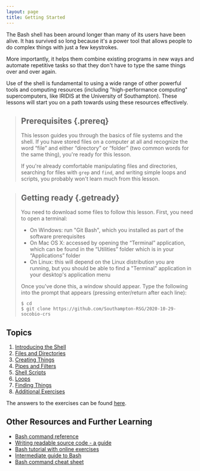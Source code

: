 ```yaml
---
layout: page
title: Getting Started
---
```

The Bash shell has been around longer than many of its users have been alive.
It has survived so long because it's a power tool
that allows people to do complex things with just a few keystrokes.

More importantly,
it helps them combine existing programs in new ways
and automate repetitive tasks
so that they don't have to type the same things over and over again.

Use of the shell is fundamental to using a wide range of other powerful tools
and computing resources (including "high-performance computing" supercomputers, like IRIDIS at the University of Southampton).
These lessons will start you on a path towards using these resources effectively.

> ## Prerequisites {.prereq}
>
> This lesson guides you through the basics of file systems and the
> shell.  If you have stored files on a computer at all and recognize
> the word “file” and either “directory” or “folder” (two common words
> for the same thing), you're ready for this lesson.
>
> If you're already comfortable manipulating files and directories,
> searching for files with `grep` and `find`, and writing simple loops
> and scripts, you probably won't learn much from this lesson.

> ## Getting ready {.getready}
>
> You need to download some files to follow this lesson. First, you need to open a terminal:
>
> - On Windows: run "Git Bash", which you installed as part of the software prerequisites
> - On Mac OS X: accessed by opening the “Terminal” application, which can be found in the “Utilities” folder which is in your “Applications” folder
> - On Linux: this will depend on the Linux distribution you are running, but you should be able to find a "Terminal" application in your desktop's application menu
>
> Once you've done this, a window should appear. Type the following into the
> prompt that appears (pressing enter/return after each line):
>
> ~~~ {.input}
> $ cd
> $ git clone https://github.com/Southampton-RSG/2020-10-29-socobio-crs
> ~~~

## Topics

1.  [Introducing the Shell](../../2020-10-29-socobio-crs/novice/shell/00-intro.html)
2.  [Files and Directories](../../2020-10-29-socobio-crs/novice/shell/01-filedir.html)
3.  [Creating Things](../../2020-10-29-socobio-crs/novice/shell/02-create.html)
4.  [Pipes and Filters](../../2020-10-29-socobio-crs/novice/shell/03-pipefilter.html)
5.  [Shell Scripts](../../2020-10-29-socobio-crs/novice/shell/04-script.html)
6.  [Loops](../../2020-10-29-socobio-crs/novice/shell/05-loop.html)
7.  [Finding Things](../../2020-10-29-socobio-crs/novice/shell/06-find.html)
8.  [Additional Exercises](../../2020-10-29-socobio-crs/novice/shell/07-additional-exercises.html)

The answers to the exercises can be found [here](../../2020-10-29-socobio-crs/novice/shell/answers.html).

## Other Resources and Further Learning

*   [Bash command reference](../../2020-10-29-socobio-crs/novice/shell/reference.html)
*   [Writing readable source code - a guide](https://software.ac.uk/resources/guides/writing-readable-source-code)
*   [Bash tutorial with online exercises](https://learnshell.org/)
*   [Intermediate guide to Bash](https://www.linode.com/docs/guides/an-intermediate-guide-to-bash-scripting/)
*   [Bash command cheat sheet](https://hackr.io/blog/linux-cheat-sheet)
